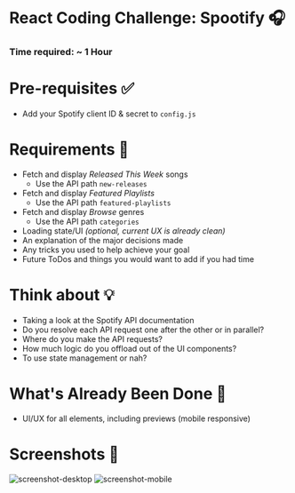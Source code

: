 # React Coding Challenge: Spootify 🎧

### Time required: ~ 1 Hour

# Pre-requisites ✅
- Add your Spotify client ID & secret to `config.js`

# Requirements 📖
- Fetch and display *Released This Week* songs
  - Use the API path `new-releases`
- Fetch and display *Featured Playlists*
  - Use the API path `featured-playlists`
- Fetch and display *Browse* genres
  - Use the API path `categories`
- Loading state/UI *(optional, current UX is already clean)*
- An explanation of the major decisions made
- Any tricks you used to help achieve your goal
- Future ToDos and things you would want to add if you had time

# Think about 💡
- Taking a look at the Spotify API documentation
- Do you resolve each API request one after the other or in parallel?
- Where do you make the API requests?
- How much logic do you offload out of the UI components?
- To use state management or nah?

# What's Already Been Done 🏁
- UI/UX for all elements, including previews (mobile responsive)

# Screenshots 🌄

![screenshot-desktop](https://puu.sh/GwPLE/3be580156a.png)
![screenshot-mobile](https://puu.sh/GwPLS/0bcb566d23.png)

